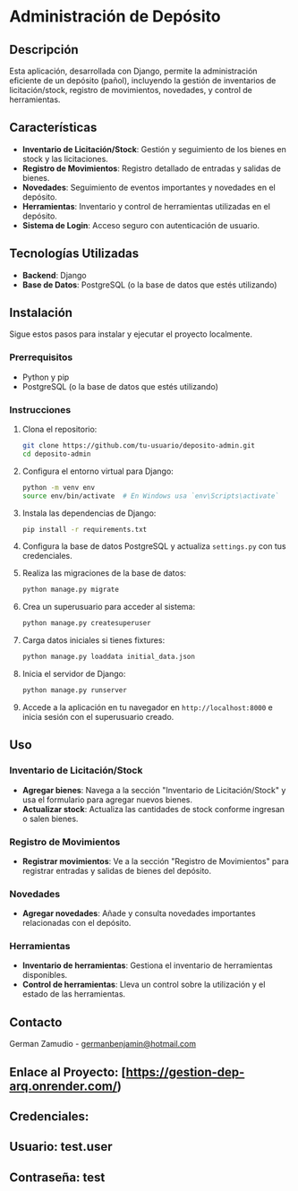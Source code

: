 # Administración de Depósito

## Descripción
Esta aplicación, desarrollada con Django, permite la administración eficiente de un depósito (pañol), incluyendo la gestión de inventarios de licitación/stock, registro de movimientos, novedades, y control de herramientas.

## Características
- **Inventario de Licitación/Stock**: Gestión y seguimiento de los bienes en stock y las licitaciones.
- **Registro de Movimientos**: Registro detallado de entradas y salidas de bienes.
- **Novedades**: Seguimiento de eventos importantes y novedades en el depósito.
- **Herramientas**: Inventario y control de herramientas utilizadas en el depósito.
- **Sistema de Login**: Acceso seguro con autenticación de usuario.

## Tecnologías Utilizadas
- **Backend**: Django
- **Base de Datos**: PostgreSQL (o la base de datos que estés utilizando)

## Instalación
Sigue estos pasos para instalar y ejecutar el proyecto localmente.

### Prerrequisitos
- Python y pip
- PostgreSQL (o la base de datos que estés utilizando)

### Instrucciones

1. Clona el repositorio:
    ```sh
    git clone https://github.com/tu-usuario/deposito-admin.git
    cd deposito-admin
    ```

2. Configura el entorno virtual para Django:
    ```sh
    python -m venv env
    source env/bin/activate  # En Windows usa `env\Scripts\activate`
    ```

3. Instala las dependencias de Django:
    ```sh
    pip install -r requirements.txt
    ```

4. Configura la base de datos PostgreSQL y actualiza `settings.py` con tus credenciales.

5. Realiza las migraciones de la base de datos:
    ```sh
    python manage.py migrate
    ```

6. Crea un superusuario para acceder al sistema:
    ```sh
    python manage.py createsuperuser
    ```

7. Carga datos iniciales si tienes fixtures:
    ```sh
    python manage.py loaddata initial_data.json
    ```

8. Inicia el servidor de Django:
    ```sh
    python manage.py runserver
    ```

9. Accede a la aplicación en tu navegador en `http://localhost:8000` e inicia sesión con el superusuario creado.

## Uso
### Inventario de Licitación/Stock
- **Agregar bienes**: Navega a la sección "Inventario de Licitación/Stock" y usa el formulario para agregar nuevos bienes.
- **Actualizar stock**: Actualiza las cantidades de stock conforme ingresan o salen bienes.

### Registro de Movimientos
- **Registrar movimientos**: Ve a la sección "Registro de Movimientos" para registrar entradas y salidas de bienes del depósito.

### Novedades
- **Agregar novedades**: Añade y consulta novedades importantes relacionadas con el depósito.

### Herramientas
- **Inventario de herramientas**: Gestiona el inventario de herramientas disponibles.
- **Control de herramientas**: Lleva un control sobre la utilización y el estado de las herramientas.

## Contacto
German Zamudio - germanbenjamin@hotmail.com

## Enlace al Proyecto: [https://gestion-dep-arq.onrender.com/)
## Credenciales: 
  ## Usuario: test.user
  ## Contraseña: test
